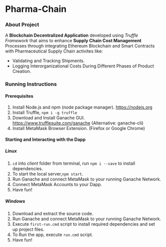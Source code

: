 # Pharma-Chain

### About Project
A **Blockchain Decentralized Application** developed using *Truffle Framework* that aims to enhance **Supply Chain Cost Management** Processes through
integrating Ethereum Blockchain and Smart Contracts with Pharmaceutical Supply Chain activites like:

* Validating and Tracking Shipments.
* Logging Interorganizational Costs During Different Phases of Product Creation.

### Running Instructions

#### Prerequisites

1. Install Node.js and npm (node package manager). https://nodejs.org
2. Install Truffle, `npm i -g truffle`
3. Download and Install Ganache GUI. https://www.trufflesuite.com/ganache (Alternative: ganache-cli)
4. Install MetaMask Browser Extension. (Firefox or Google Chrome)

#### Starting and Interacting with the Dapp
##### Linux
1. `cd` into *client* folder from terminal, run `npm i --save` to install dependencies.
2. To start the local server,`npm start`.
3. Run Ganache and connect MetaMask to your running Ganache Network.
4. Connect MetaMask Accounts to your Dapp.
5. Have fun!

##### Windows
1. Download and extract the source code.
2. Run Ganache and connect MetaMask to your running Ganache Network.
3. Execute `first-run.cmd` script to install required dependencies and set up project files.
4. To Run the app, execute `run.cmd` script.
5. Have fun!
